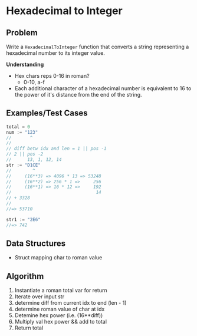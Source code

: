 # Hexadecimal to Integer

## Problem

Write a `HexadecimalToInteger` function that converts a string representing a hexadecimal number to its integer value.

__Understanding__

- Hex chars reps 0-16 in roman?
  - 0-10, a-f
- Each additional character of a hexadecimal number is equivalent to 16 to the power of it's distance from the end of the string.

## Examples/Test Cases

```go
total = 0
num := "123"
//       ^
// 
// diff betw idx and len = 1 || pos -1
// 2 || pos -2
//      13, 1, 12, 14
str := "D1CE"
//        ^
//     (16**3) => 4096 * 13 => 53248
//     (16**2) => 256 * 1 =>     256
//     (16**1) => 16 * 12 =>     192
//                                14
// + 3328
//   
//=> 53710

str1 := "2E6"
//=> 742
```

## Data Structures

- Struct mapping char to roman value

## Algorithm

1. Instantiate a roman total var for return
1. Iterate over input str
1.   determine diff from current idx to end (len - 1)
1.   determine roman value of char at idx
1.   Detemine hex power (i.e. (16**diff))
1.   Multiply val hex power && add to total
1. Return total
